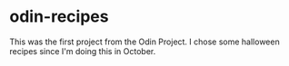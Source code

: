 # odin-recipes

This was the first project from the Odin Project. I chose some halloween recipes since I'm doing this in October.
